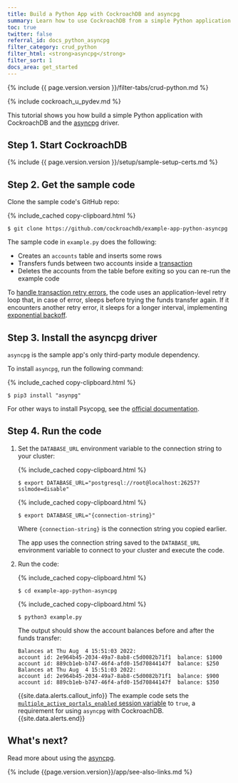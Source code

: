 ```yaml
---
title: Build a Python App with CockroachDB and asyncpg
summary: Learn how to use CockroachDB from a simple Python application with the asyncpg driver.
toc: true
twitter: false
referral_id: docs_python_asyncpg
filter_category: crud_python
filter_html: <strong>asyncpg</strong>
filter_sort: 1
docs_area: get_started
---
```


{% include {{ page.version.version }}/filter-tabs/crud-python.md %}

{% include cockroach_u_pydev.md %}

This tutorial shows you how build a simple Python application with CockroachDB and the [asyncpg](https://magicstack.github.io/asyncpg/current/index.html) driver.

## Step 1. Start CockroachDB

{% include {{ page.version.version }}/setup/sample-setup-certs.md %}

## Step 2. Get the sample code

Clone the sample code's GitHub repo:

{% include_cached copy-clipboard.html %}
~~~ shell
$ git clone https://github.com/cockroachdb/example-app-python-asyncpg
~~~

The sample code in `example.py` does the following:

- Creates an `accounts` table and inserts some rows
- Transfers funds between two accounts inside a [transaction](transactions.html)
- Deletes the accounts from the table before exiting so you can re-run the example code

To [handle transaction retry errors](query-behavior-troubleshooting.html#transaction-retry-errors), the code uses an application-level retry loop that, in case of error, sleeps before trying the funds transfer again. If it encounters another retry error, it sleeps for a longer interval, implementing [exponential backoff](https://en.wikipedia.org/wiki/Exponential_backoff).

## Step 3. Install the asyncpg driver

`asyncpg` is the sample app's only third-party module dependency.

To install `asyncpg`, run the following command:

{% include_cached copy-clipboard.html %}
~~~ shell
$ pip3 install "asynpg"
~~~

For other ways to install Psycopg, see the [official documentation](https://www.psycopg.org/psycopg3/docs/basic/install.html).

## Step 4. Run the code

1. Set the `DATABASE_URL` environment variable to the connection string to your cluster:

    <section class="filter-content" markdown="1" data-scope="local">

    {% include_cached copy-clipboard.html %}
    ~~~ shell
    $ export DATABASE_URL="postgresql://root@localhost:26257?sslmode=disable"
    ~~~

    </section>

    <section class="filter-content" markdown="1" data-scope="cockroachcloud">

    {% include_cached copy-clipboard.html %}
    ~~~ shell
    $ export DATABASE_URL="{connection-string}"
    ~~~

    Where `{connection-string}` is the connection string you copied earlier.

    </section>

    The app uses the connection string saved to the `DATABASE_URL` environment variable to connect to your cluster and execute the code.

1. Run the code:

    {% include_cached copy-clipboard.html %}
    ~~~ shell
    $ cd example-app-python-asyncpg
    ~~~

    {% include_cached copy-clipboard.html %}
    ~~~ shell
    $ python3 example.py
    ~~~

    The output should show the account balances before and after the funds transfer:

    ~~~
    Balances at Thu Aug  4 15:51:03 2022:
    account id: 2e964b45-2034-49a7-8ab8-c5d0082b71f1  balance: $1000
    account id: 889cb1eb-b747-46f4-afd0-15d70844147f  balance: $250
    Balances at Thu Aug  4 15:51:03 2022:
    account id: 2e964b45-2034-49a7-8ab8-c5d0082b71f1  balance: $900
    account id: 889cb1eb-b747-46f4-afd0-15d70844147f  balance: $350
    ~~~

    {{site.data.alerts.callout_info}}
    The example code sets the [`multiple_active_portals_enabled` session variable](postgresql-compatibility.html#multiple-active-portals) to `true`, a requirement for using `asyncpg` with CockroachDB.
    {{site.data.alerts.end}}

## What's next?

Read more about using the [asyncpg](https://magicstack.github.io/asyncpg/current/usage.html).

{% include {{page.version.version}}/app/see-also-links.md %}
